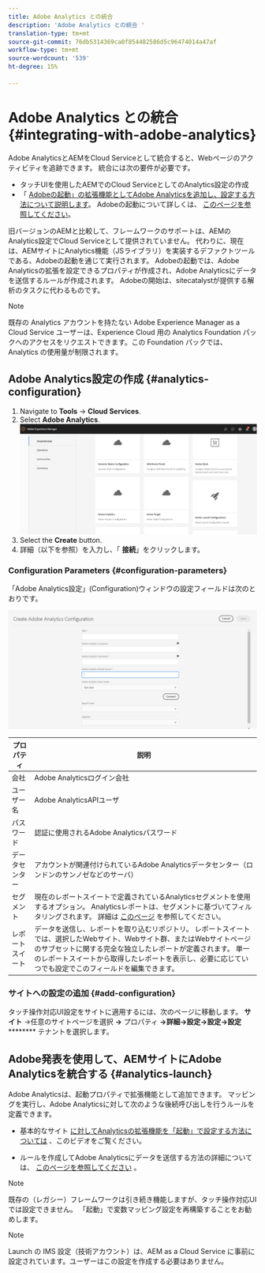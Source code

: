 ```yaml
---
title: Adobe Analytics との統合
description: 'Adobe Analytics との統合 '
translation-type: tm+mt
source-git-commit: 76db5314369ca0f854482586d5c96474014a47af
workflow-type: tm+mt
source-wordcount: '539'
ht-degree: 15%

---
```



# Adobe Analytics との統合{#integrating-with-adobe-analytics}

Adobe AnalyticsとAEMをCloud Serviceとして統合すると、Webページのアクティビティを追跡できます。 統合には次の要件が必要です。

* タッチUIを使用したAEMでのCloud ServiceとしてのAnalytics設定の作成
* 「 [Adobeの起動」の拡張機能としてAdobe Analyticsを追加し、設定する方法について説明します](#analytics-launch)。 Adobeの起動について詳しくは、 [このページを参照してください](https://docs.adobe.com/content/help/en/launch/using/intro/get-started/quick-start.html)。

旧バージョンのAEMと比較して、フレームワークのサポートは、AEMのAnalytics設定でCloud Serviceとして提供されていません。 代わりに、現在は、AEMサイトにAnalytics機能（JSライブラリ）を実装するデファクトツールである、Adobeの起動を通じて実行されます。 Adobeの起動では、Adobe Analyticsの拡張を設定できるプロパティが作成され、Adobe Analyticsにデータを送信するルールが作成されます。 Adobeの開始は、sitecatalystが提供する解析のタスクに代わるものです。

>[!NOTE]
>
>既存の Analytics アカウントを持たない Adobe Experience Manager as a Cloud Service ユーザーは、Experience Cloud 用の Analytics Foundation パックへのアクセスをリクエストできます。この Foundation パックでは、Analytics の使用量が制限されます。

## Adobe Analytics設定の作成 {#analytics-configuration}

1. Navigate to **Tools** → **Cloud Services**.
2. Select **Adobe Analytics**.
   ![Adobe Analytics](assets/analytics_screen2.png "ウィンドウAdobe Analyticsウィンドウ")
3. Select the **Create** button.
4. 詳細（以下を参照）を入力し、「 **接続**」をクリックします。

### Configuration Parameters {#configuration-parameters}

「Adobe Analytics設定」(Configuration)ウィンドウの設定フィールドは次のとおりです。

![設定](assets/properties_field1.png "パラメータ設定パラメータ")

| プロパティ | 説明 |
|---|---|
| 会社 | Adobe Analyticsログイン会社 |
| ユーザー名 | Adobe AnalyticsAPIユーザ |
| パスワード | 認証に使用されるAdobe Analyticsパスワード |
| データセンター | アカウントが関連付けられているAdobe Analyticsデータセンター（ロンドンのサンノゼなどのサーバ） |
| セグメント | 現在のレポートスイートで定義されているAnalyticsセグメントを使用するオプション。 Analyticsレポートは、セグメントに基づいてフィルタリングされます。 詳細は [このページ](https://docs.adobe.com/content/help/en/analytics/components/segmentation/seg-overview.html) を参照してください。 |
| レポートスイート | データを送信し、レポートを取り込むリポジトリ。 レポートスイートでは、選択したWebサイト、Webサイト群、またはWebサイトページのサブセットに関する完全な独立したレポートが定義されます。 単一のレポートスイートから取得したレポートを表示し、必要に応じていつでも設定でこのフィールドを編集できます。 |

### サイトへの設定の追加 {#add-configuration}

タッチ操作対応UI設定をサイトに適用するには、次のページに移動します。 **サイト** →任意のサイトページを選択 **→** プロパティ **→詳細→設定→設定→設定********** テナントを選択します。

## Adobe発表を使用して、AEMサイトにAdobe Analyticsを統合する {#analytics-launch}

Adobe Analyticsは、起動プロパティで拡張機能として追加できます。 マッピングを実行し、Adobe Analyticsに対して次のような後続呼び出しを行うルールを定義できます。

* 基本的なサイト [に対してAnalyticsの拡張機能を「起動」で設定する方法については](https://docs.adobe.com/content/help/en/analytics-learn/tutorials/implementation/via-adobe-launch/basic-configuration-of-the-analytics-launch-extension.html) 、このビデオをご覧ください。

* ルールを作成してAdobe Analyticsにデータを送信する方法の詳細については、 [このページを参照してください](https://docs.adobe.com/content/help/en/core-services-learn/implementing-in-websites-with-launch/implement-solutions/analytics.html) 。

>[!NOTE]
>
>既存の（レガシー）フレームワークは引き続き機能しますが、タッチ操作対応UIでは設定できません。 「起動」で変数マッピング設定を再構築することをお勧めします。

>[!NOTE]
>
>Launch の IMS 設定（技術アカウント）は、AEM as a Cloud Service に事前に設定されています。ユーザーはこの設定を作成する必要はありません。
